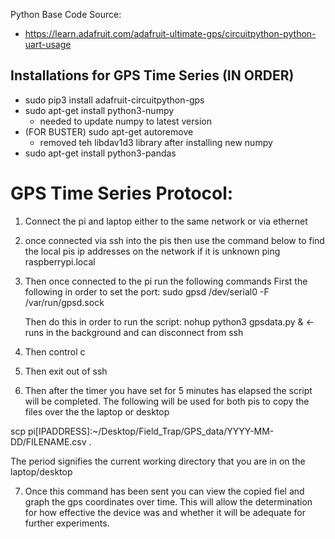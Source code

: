 
Python Base Code Source:
* https://learn.adafruit.com/adafruit-ultimate-gps/circuitpython-python-uart-usage


## Installations for GPS Time Series (IN ORDER)
* sudo pip3 install adafruit-circuitpython-gps
* sudo apt-get install python3-numpy
    - needed to update numpy to latest version
* (FOR BUSTER) sudo apt-get autoremove
    - removed teh libdav1d3 library after installing new numpy
* sudo apt-get install python3-pandas


# GPS Time Series Protocol:
1. Connect the pi and laptop either to the same network or via ethernet
2. once connected via ssh into the pis then use the command below to find the local pis ip addresses on the network if it is unknown
    ping raspberrypi.local
3. Then once connected to the pi run the following commands
    First the following in order to set the port:
    sudo gpsd /dev/serial0 -F /var/run/gpsd.sock
    
    Then do this in order to run the script:
    nohup python3 gpsdata.py &  <-runs in the background and can disconnect from ssh
4. Then control c
5. Then exit out of ssh
6. Then after the timer you have set for 5 minutes has elapsed the script will be completed. The following will be used for both pis to copy
the files over the the laptop or desktop

scp pi[IPADDRESS]:~/Desktop/Field_Trap/GPS_data/YYYY-MM-DD/FILENAME.csv .

The period signifies the current working directory that you are in on the laptop/desktop

7. Once this command has been sent you can view the copied fiel and graph the gps coordinates over time. 
This will allow the determination for how effective the device was and whether it will be adequate for further experiments.

